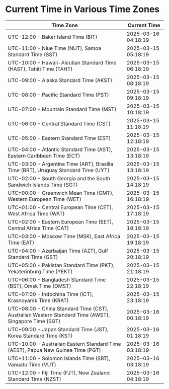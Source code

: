 # Current Time in Various Time Zones

| Time Zone | Current Time |
|-----------|--------------|
| UTC-12:00 - Baker Island Time (BIT) | 2025-03-16 04:18:19 |
| UTC-11:00 - Niue Time (NUT), Samoa Standard Time (SST) | 2025-03-15 05:18:19 |
| UTC-10:00 - Hawaii-Aleutian Standard Time (HAST), Tahiti Time (TAHT) | 2025-03-15 06:18:19 |
| UTC-09:00 - Alaska Standard Time (AKST) | 2025-03-15 08:18:19 |
| UTC-08:00 - Pacific Standard Time (PST) | 2025-03-15 09:18:19 |
| UTC-07:00 - Mountain Standard Time (MST) | 2025-03-15 10:18:19 |
| UTC-06:00 - Central Standard Time (CST) | 2025-03-15 11:18:19 |
| UTC-05:00 - Eastern Standard Time (EST) | 2025-03-15 12:18:19 |
| UTC-04:00 - Atlantic Standard Time (AST), Eastern Caribbean Time (ECT) | 2025-03-15 13:18:19 |
| UTC-03:00 - Argentina Time (ART), Brasília Time (BRT), Uruguay Standard Time (UYT) | 2025-03-15 13:18:19 |
| UTC-02:00 - South Georgia and the South Sandwich Islands Time (SGT) | 2025-03-15 14:18:19 |
| UTC±00:00 - Greenwich Mean Time (GMT), Western European Time (WET) | 2025-03-15 16:18:19 |
| UTC+01:00 - Central European Time (CET), West Africa Time (WAT) | 2025-03-15 17:18:19 |
| UTC+02:00 - Eastern European Time (EET), Central Africa Time (CAT) | 2025-03-15 18:18:19 |
| UTC+03:00 - Moscow Time (MSK), East Africa Time (EAT) | 2025-03-15 19:18:19 |
| UTC+04:00 - Azerbaijan Time (AZT), Gulf Standard Time (GST) | 2025-03-15 20:18:19 |
| UTC+05:00 - Pakistan Standard Time (PKT), Yekaterinburg Time (YEKT) | 2025-03-15 21:18:19 |
| UTC+06:00 - Bangladesh Standard Time (BST), Omsk Time (OMST) | 2025-03-15 22:18:19 |
| UTC+07:00 - Indochina Time (ICT), Krasnoyarsk Time (KRAT) | 2025-03-15 23:18:19 |
| UTC+08:00 - China Standard Time (CST), Australian Western Standard Time (AWST), Singapore Time (SGT) | 2025-03-16 00:18:19 |
| UTC+09:00 - Japan Standard Time (JST), Korea Standard Time (KST) | 2025-03-16 01:18:19 |
| UTC+10:00 - Australian Eastern Standard Time (AEST), Papua New Guinea Time (PGT) | 2025-03-16 03:18:19 |
| UTC+11:00 - Solomon Islands Time (SBT), Vanuatu Time (VUT) | 2025-03-16 03:18:19 |
| UTC+12:00 - Fiji Time (FJT), New Zealand Standard Time (NZST) | 2025-03-16 04:18:19 |
